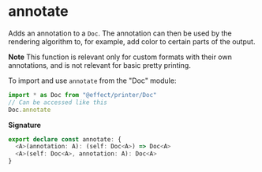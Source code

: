 # annotate

Adds an annotation to a `Doc`. The annotation can then be used by the rendering
algorithm to, for example, add color to certain parts of the output.

**Note** This function is relevant only for custom formats with their own annotations,
and is not relevant for basic pretty printing.

To import and use `annotate` from the "Doc" module:

```ts
import * as Doc from "@effect/printer/Doc"
// Can be accessed like this
Doc.annotate
```

**Signature**

```ts
export declare const annotate: {
  <A>(annotation: A): (self: Doc<A>) => Doc<A>
  <A>(self: Doc<A>, annotation: A): Doc<A>
}
```
